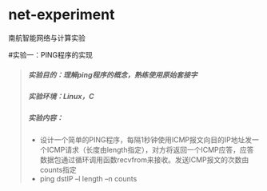 # net-experiment
南航智能网络与计算实验

#实验一：PING程序的实现
> ##### 实验目的：理解ping程序的概念，熟练使用原始套接字
> ##### 实验环境：Linux，C
> ##### 实验内容：
>- 设计一个简单的PING程序，每隔1秒钟使用ICMP报文向目的IP地址发一个ICMP请求（长度由length指定），对方将返回一个ICMP应答，应答数据包通过循环调用函数recvfrom来接收。发送ICMP报文的次数由counts指定
>- ping dstIP –l length –n counts
